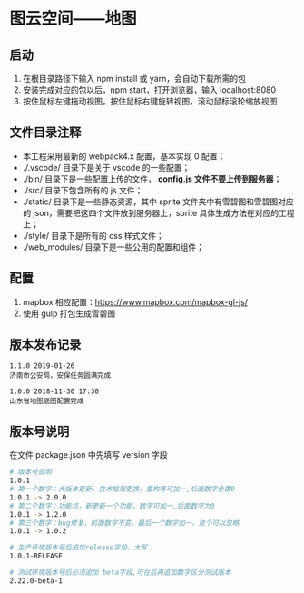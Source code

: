# 图云空间——地图

## 启动

1. 在根目录路径下输入 npm install 或 yarn，会自动下载所需的包
2. 安装完成对应的包以后，npm start，打开浏览器，输入 localhost:8080
3. 按住鼠标左键拖动视图，按住鼠标右键旋转视图，滚动鼠标滚轮缩放视图

## 文件目录注释

- 本工程采用最新的 webpack4.x 配置，基本实现 0 配置；
- ./.vscode/ 目录下是关于 vscode 的一些配置；
- ./bin/ 目录下是一些配置上传的文件， **config.js 文件不要上传到服务器**；
- ./src/ 目录下包含所有的 js 文件；
- ./static/ 目录下是一些静态资源，其中 sprite 文件夹中有雪碧图和雪碧图对应的 json，需要把这四个文件放到服务器上，sprite 具体生成方法在对应的工程上；
- ./style/ 目录下是所有的 css 样式文件；
- ./web_modules/ 目录下是一些公用的配置和组件；

## 配置

1. mapbox 相应配置：https://www.mapbox.com/mapbox-gl-js/
2. 使用 gulp 打包生成雪碧图

## 版本发布记录

    1.1.0 2019-01-26
    济南市公安局，安保任务圆满完成

    1.0.0 2018-11-30 17:30
    山东省地图底图配置完成

## 版本号说明

在文件 package.json 中先填写 version 字段

```bash
# 版本号说明
1.0.1
# 第一个数字：大版本更新，技术框架更换，重构等可加一,后面数字全置0
1.0.1 -> 2.0.0
# 第二个数字：功能点，新更新一个功能，数字可加一,后面数字为0
1.0.1 -> 1.2.0
# 第三个数字：bug修复，前面数字不变，最后一个数字加一，这个可以忽略
1.0.1 -> 1.0.2

# 生产环境版本号后追加release字段，大写
1.0.1-RELEASE

# 测试环境版本号后必须追加 beta字段,可在后再追加数字区分测试版本
2.22.0-beta-1
```
